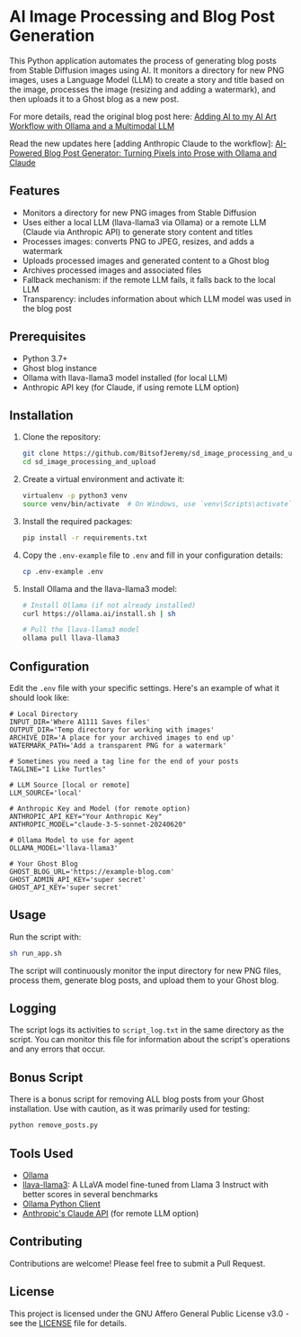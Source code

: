 # AI Image Processing and Blog Post Generation

This Python application automates the process of generating blog posts from Stable Diffusion images using AI. It monitors a directory for new PNG images, uses a Language Model (LLM) to create a story and title based on the image, processes the image (resizing and adding a watermark), and then uploads it to a Ghost blog as a new post.

For more details, read the original blog post here:
[Adding AI to my AI Art Workflow with Ollama and a Multimodal LLM](https://bits.jeremyschroeder.net/adding-ai-to-my-ai-art-worklfow-with-ollama-and-a-multimodal-llm/)

Read the new updates here [adding Anthropic Claude to the workflow]:
[AI-Powered Blog Post Generator: Turning Pixels into Prose with Ollama and Claude](https://bits.jeremyschroeder.net/ai-powered-blog-post-generator-turning-pixels-into-prose-with-ollama-and-claude/)

## Features

- Monitors a directory for new PNG images from Stable Diffusion
- Uses either a local LLM (llava-llama3 via Ollama) or a remote LLM (Claude via Anthropic API) to generate story content and titles
- Processes images: converts PNG to JPEG, resizes, and adds a watermark
- Uploads processed images and generated content to a Ghost blog
- Archives processed images and associated files
- Fallback mechanism: if the remote LLM fails, it falls back to the local LLM
- Transparency: includes information about which LLM model was used in the blog post

## Prerequisites

- Python 3.7+
- Ghost blog instance
- Ollama with llava-llama3 model installed (for local LLM)
- Anthropic API key (for Claude, if using remote LLM option)

## Installation

1. Clone the repository:
   ```bash
   git clone https://github.com/BitsofJeremy/sd_image_processing_and_upload.git
   cd sd_image_processing_and_upload
   ```

2. Create a virtual environment and activate it:
   ```bash
   virtualenv -p python3 venv
   source venv/bin/activate  # On Windows, use `venv\Scripts\activate`
   ```

3. Install the required packages:
   ```bash
   pip install -r requirements.txt
   ```

4. Copy the `.env-example` file to `.env` and fill in your configuration details:
   ```bash
   cp .env-example .env
   ```

5. Install Ollama and the llava-llama3 model:
   ```bash
   # Install Ollama (if not already installed)
   curl https://ollama.ai/install.sh | sh
   
   # Pull the llava-llama3 model
   ollama pull llava-llama3
   ```

## Configuration

Edit the `.env` file with your specific settings. Here's an example of what it should look like:

```
# Local Directory
INPUT_DIR='Where A1111 Saves files'
OUTPUT_DIR='Temp directory for working with images'
ARCHIVE_DIR='A place for your archived images to end up'
WATERMARK_PATH='Add a transparent PNG for a watermark'

# Sometimes you need a tag line for the end of your posts
TAGLINE="I Like Turtles"

# LLM Source [local or remote]
LLM_SOURCE='local'

# Anthropic Key and Model (for remote option)
ANTHROPIC_API_KEY="Your Anthropic Key"
ANTHROPIC_MODEL="claude-3-5-sonnet-20240620"

# Ollama Model to use for agent
OLLAMA_MODEL='llava-llama3'

# Your Ghost Blog
GHOST_BLOG_URL='https://example-blog.com'
GHOST_ADMIN_API_KEY='super secret'
GHOST_API_KEY='super secret'
```

## Usage

Run the script with:

```bash
sh run_app.sh
```

The script will continuously monitor the input directory for new PNG files, process them, generate blog posts, and upload them to your Ghost blog.

## Logging

The script logs its activities to `script_log.txt` in the same directory as the script. You can monitor this file for information about the script's operations and any errors that occur.

## Bonus Script

There is a bonus script for removing ALL blog posts from your Ghost installation. Use with caution, as it was primarily used for testing:

```bash
python remove_posts.py
```

## Tools Used

- [Ollama](https://ollama.ai/)
- [llava-llama3](https://ollama.com/library/llava-llama3): A LLaVA model fine-tuned from Llama 3 Instruct with better scores in several benchmarks
- [Ollama Python Client](https://github.com/jmorganca/ollama-python)
- [Anthropic's Claude API](https://www.anthropic.com) (for remote LLM option)

## Contributing

Contributions are welcome! Please feel free to submit a Pull Request.

## License

This project is licensed under the GNU Affero General Public License v3.0 - see the [LICENSE](LICENSE) file for details.
